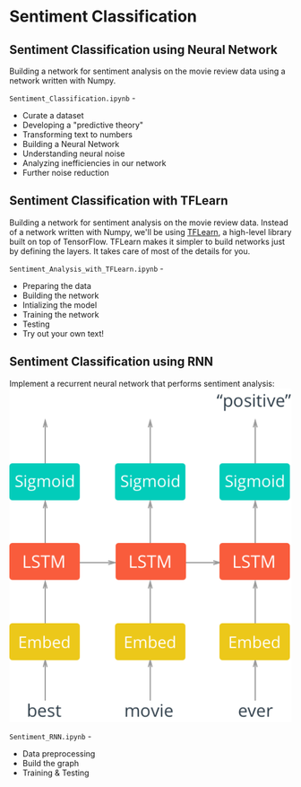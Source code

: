 # Sentiment Classification

## Sentiment Classification using Neural Network

Building a network for sentiment analysis on the movie review data using a network written with Numpy.

`Sentiment_Classification.ipynb` - 
* Curate a dataset
* Developing a "predictive theory"
* Transforming text to numbers
* Building a Neural Network
* Understanding neural noise
* Analyzing inefficiencies in our network
* Further noise reduction


## Sentiment Classification with TFLearn

Building a network for sentiment analysis on the movie review data. Instead of a network written with Numpy, we'll be using [TFLearn](http://tflearn.org/), a high-level library built on top of TensorFlow. TFLearn makes it simpler to build networks just by defining the layers. It takes care of most of the details for you.

`Sentiment_Analysis_with_TFLearn.ipynb` - 
* Preparing the data
* Building the network
* Intializing the model
* Training the network
* Testing
* Try out your own text!


## Sentiment Classification using RNN

Implement a recurrent neural network that performs sentiment analysis:
<img src="network_diagram.png" width=600>

`Sentiment_RNN.ipynb` -  
* Data preprocessing
* Build the graph
* Training & Testing